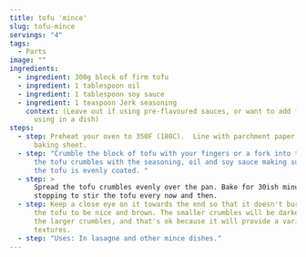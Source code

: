 ```yaml
---
title: tofu 'mince'
slug: tofu-mince
servings: "4"
tags:
  - Parts
image: ""
ingredients:
  - ingredient: 300g block of firm tofu
  - ingredient: 1 tablespoon oil
  - ingredient: 1 tablespoon soy sauce
  - ingredient: 1 teaspoon Jerk seasoning
    context: (Leave out if using pre-flavoured sauces, or want to add flavours, when
      using in a dish)
steps:
  - step: Preheat your oven to 350F (180C).  Line with parchment paper a large
      baking sheet.
  - step: "Crumble the block of tofu with your fingers or a fork into the bowl. Mix
      the tofu crumbles with the seasoning, oil and soy sauce making sure all of
      the tofu is evenly coated. "
  - step: >
      Spread the tofu crumbles evenly over the pan. Bake for 30ish minutes,
      stopping to stir the tofu every now and then. 
  - step: Keep a close eye on it towards the end so that it doesn't burn. You want
      the tofu to be nice and brown. The smaller crumbles will be darker than
      the larger crumbles, and that's ok because it will provide a variety of
      textures.
  - step: "Uses: In lasagne and other mince dishes."
---
```

